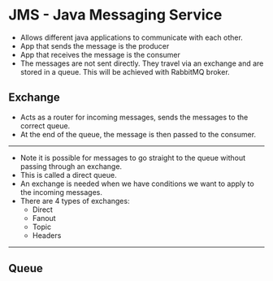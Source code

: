 # JMS - Java Messaging Service
- Allows different java applications to communicate with each other.
- App that sends the message is the producer
- App that receives the message is the consumer
- The messages are not sent directly. They travel via an exchange and are stored in a queue. This will
be achieved with RabbitMQ broker.

## Exchange
- Acts as a router for incoming messages, sends the messages to the correct queue.
- At the end of the queue, the message is then passed to the consumer.

___

- Note it is possible for messages to go straight to the queue without passing through an exchange.
- This is called a direct queue.
- An exchange is needed when we have conditions we want to apply to the incoming messages.
- There are 4 types of exchanges:
  - Direct
  - Fanout
  - Topic
  - Headers

___


## Queue
